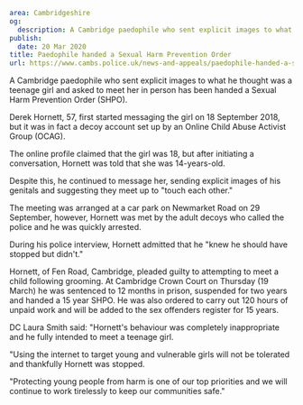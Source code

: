 ```yaml
area: Cambridgeshire
og:
  description: A Cambridge paedophile who sent explicit images to what he thought was a teenage girl and asked to meet her in person has been handed a Sexual Harm Prevention Order (SHPO).
publish:
  date: 20 Mar 2020
title: Paedophile handed a Sexual Harm Prevention Order
url: https://www.cambs.police.uk/news-and-appeals/paedophile-handed-a-sexual-harm-prevention-order
```

A Cambridge paedophile who sent explicit images to what he thought was a teenage girl and asked to meet her in person has been handed a Sexual Harm Prevention Order (SHPO).

Derek Hornett, 57, first started messaging the girl on 18 September 2018, but it was in fact a decoy account set up by an Online Child Abuse Activist Group (OCAG).

The online profile claimed that the girl was 18, but after initiating a conversation, Hornett was told that she was 14-years-old.

Despite this, he continued to message her, sending explicit images of his genitals and suggesting they meet up to "touch each other."

The meeting was arranged at a car park on Newmarket Road on 29 September, however, Hornett was met by the adult decoys who called the police and he was quickly arrested.

During his police interview, Hornett admitted that he "knew he should have stopped but didn't."

Hornett, of Fen Road, Cambridge, pleaded guilty to attempting to meet a child following grooming. At Cambridge Crown Court on Thursday (19 March) he was sentenced to 12 months in prison, suspended for two years and handed a 15 year SHPO. He was also ordered to carry out 120 hours of unpaid work and will be added to the sex offenders register for 15 years.

DC Laura Smith said: "Hornett's behaviour was completely inappropriate and he fully intended to meet a teenage girl.

"Using the internet to target young and vulnerable girls will not be tolerated and thankfully Hornett was stopped.

"Protecting young people from harm is one of our top priorities and we will continue to work tirelessly to keep our communities safe."

